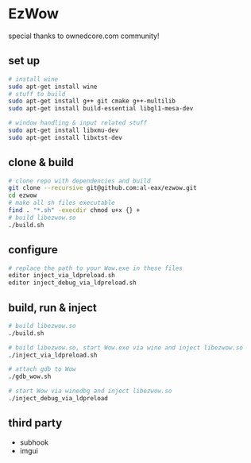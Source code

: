# EzWow


special thanks to ownedcore.com community!


## set up

```sh
# install wine
sudo apt-get install wine
# stuff to build
sudo apt-get install g++ git cmake g++-multilib
sudo apt-get install build-essential libgl1-mesa-dev 

# window handling & input related stuff
sudo apt-get install libxmu-dev
sudo apt-get install libxtst-dev
```

## clone & build

```sh
# clone repo with dependencies and build
git clone --recursive git@github.com:al-eax/ezwow.git
cd ezwow
# make all sh files executable
find . "*.sh" -execdir chmod u+x {} +
# build libezwow.so
./build.sh
```

## configure

```sh
# replace the path to your Wow.exe in these files
editor inject_via_ldpreload.sh
editor inject_debug_via_ldpreload.sh
```

## build, run & inject

```sh
# build libezwow.so
./build.sh

# build libezwow.so, start Wow.exe via wine and inject libezwow.so
./inject_via_ldpreload.sh

# attach gdb to Wow
./gdb_wow.sh

# start Wow via winedbg and inject libezwow.so
./inject_debug_via_ldpreload
```

## third party

* subhook
* imgui
